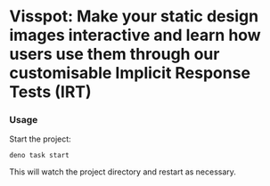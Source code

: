 # Visspot: Make your static design images interactive and learn how users use them through our customisable Implicit Response Tests (IRT)

### Usage

Start the project:

```
deno task start
```

This will watch the project directory and restart as necessary.
